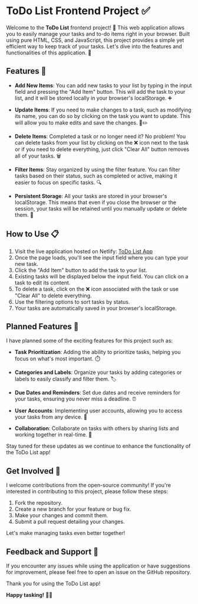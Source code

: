 # ToDo List Frontend Project ✅

Welcome to the **ToDo List** frontend project! 📝 This web application allows you to easily manage your tasks and to-do items right in your browser. Built using pure HTML, CSS, and JavaScript, this project provides a simple yet efficient way to keep track of your tasks. Let's dive into the features and functionalities of this application. 🚀

## Features 🌟

- **Add New Items**: You can add new tasks to your list by typing in the input field and pressing the "Add Item" button. This will add the task to your list, and it will be stored locally in your browser's localStorage. ➕

- **Update Items**: If you need to make changes to a task, such as modifying its name, you can do so by clicking on the task you want to update. This will allow you to make edits and save the changes. 📝✏️

- **Delete Items**: Completed a task or no longer need it? No problem! You can delete tasks from your list by clicking on the ❌ icon next to the task or if you need to delete everything, just click "Clear All" button removes all of your tasks. 🗑️

- **Filter Items**: Stay organized by using the filter feature. You can filter tasks based on their status, such as completed or active, making it easier to focus on specific tasks. 🔍

- **Persistent Storage**: All your tasks are stored in your browser's localStorage. This means that even if you close the browser or the session, your tasks will be retained until you manually update or delete them. 💾

## How to Use 📋

1. Visit the live application hosted on Netlify: [ToDo List App](https://todo-task-manager-list.netlify.app/)
2. Once the page loads, you'll see the input field where you can type your new task.
3. Click the "Add Item" button to add the task to your list.
4. Existing tasks will be displayed below the input field. You can click on a task to edit its content.
5. To delete a task, click on the ❌ icon associated with the task or use "Clear All" to delete everything.
6. Use the filtering options to sort tasks by status.
7. Your tasks are automatically saved in your browser's localStorage.

## Planned Features 🚧

I have planned some of the exciting features for this project such as:

- **Task Prioritization**: Adding the ability to prioritize tasks, helping you focus on what's most important. ⏱️

- **Categories and Labels**: Organize your tasks by adding categories or labels to easily classify and filter them. 🏷️

- **Due Dates and Reminders**: Set due dates and receive reminders for your tasks, ensuring you never miss a deadline. ⏰

- **User Accounts**: Implementing user accounts, allowing you to access your tasks from any device. 👤

- **Collaboration**: Collaborate on tasks with others by sharing lists and working together in real-time. 🤝

Stay tuned for these updates as we continue to enhance the functionality of the ToDo List app!

## Get Involved 👥

I welcome contributions from the open-source community! If you're interested in contributing to this project, please follow these steps:

1. Fork the repository.
2. Create a new branch for your feature or bug fix.
3. Make your changes and commit them.
4. Submit a pull request detailing your changes.

Let's make managing tasks even better together!

## Feedback and Support 💌

If you encounter any issues while using the application or have suggestions for improvement, please feel free to open an issue on the GitHub repository.

Thank you for using the ToDo List app!

**Happy tasking!** 📅📝
